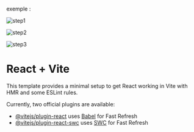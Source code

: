 exemple :

![step1](https://github.com/user-attachments/assets/8778342e-0adf-4a8e-8cb2-dfd07296aeb6)

![step2](https://github.com/user-attachments/assets/40f7f6a1-49bb-4e39-b67a-fb134f042893)

![step3](https://github.com/user-attachments/assets/6ac270f9-317e-4d93-a020-c4eef56aaeff)

# React + Vite

This template provides a minimal setup to get React working in Vite with HMR and some ESLint rules.

Currently, two official plugins are available:

- [@vitejs/plugin-react](https://github.com/vitejs/vite-plugin-react/blob/main/packages/plugin-react/README.md) uses [Babel](https://babeljs.io/) for Fast Refresh
- [@vitejs/plugin-react-swc](https://github.com/vitejs/vite-plugin-react-swc) uses [SWC](https://swc.rs/) for Fast Refresh

